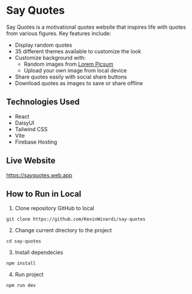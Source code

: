 # Say Quotes

Say Quotes is a motivational quotes website that inspires life with quotes from various figures. Key features include:
- Display random quotes
- 35 different themes available to customize the look
- Customize background with:
  - Random images from [Lorem Picsum](https://picsum.photos)
  - Upload your own image from local device
- Share quotes easily with social share buttons
- Download quotes as images to save or share offline

## Technologies Used
- React
- DaisyUI 
- Tailwind CSS
- Vite
- Firebase Hosting

## Live Website
https://sayquotes.web.app

## How to Run in Local
1. Clone repository GitHub to local
```
git clone https://github.com/KevinWinardi/say-quotes
```
2. Change current directory to the project
```
cd say-quotes
```
3. Install dependecies
```
npm install
```
4. Run project
```
npm run dev
```
